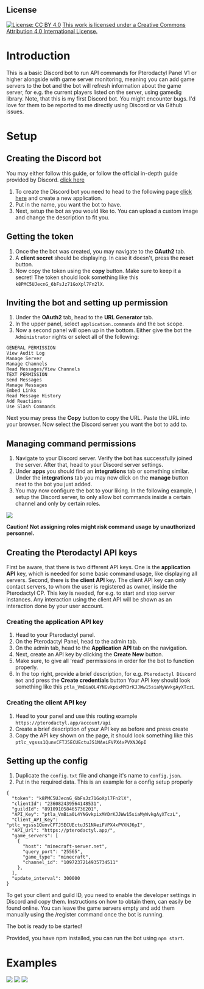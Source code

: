 ## License 
[![License: CC BY 4.0](https://img.shields.io/badge/License-CC%20BY%204.0-lightgrey.svg)](https://creativecommons.org/licenses/by/4.0/)
<a href="https://creativecommons.org/licenses/by/4.0/">This work is licensed under a Creative Commons Attribution 4.0 International License.</a>

# Introduction
This is a basic Discord bot to run API commands for Pterodactyl Panel V1 or higher 
alongside with game server monitoring, meaning you can add game servers to the bot
and the bot will refresh information about the game server, for e.g. the current
players listed on the server, using gamedig library. 
Note, that this is my first Discord bot. You might encounter bugs. I'd love for them
to be reported to me directly using Discord or via Github issues.

# Setup
## Creating the Discord bot
You may either follow this guide, or follow the official in-depth guide provided by Discord.
<a href="https://discordjs.guide/preparations/setting-up-a-bot-application.html#creating-your-bot">click here</a>

1. To create the Discord bot you need to head to the following page <a href="https://discord.com/developers/applications">click here</a>
and create a new application. 
2. Put in the name, you want the bot to have. 
3. Next, setup the bot as you would like to. 
You can upload a custom image and change the description to fit you.

## Getting the token
1. Once the the bot was created, you may navigate to the **OAuth2** tab. 
2. A **client secret** should be displaying. In case it doesn't, press the **reset** button.
3. Now copy the token using the **copy** button. Make sure to keep it a secret!
The token should look something like this `k8PMC5UJecnG_6bFsJz71GoXpl7Fn2lX`.

## Inviting the bot and setting up permission
1. Under the **OAuth2** tab, head to the **URL Generator** tab.
2. In the upper panel, select `application.commands` and the `bot` scope. 
3. Now a second panel will open up in the bottom. Either give the
bot the `Administrator` rights or select all of the following:
```
GENERAL PERMISSION
View Audit Log
Manage Server
Manage Channels
Read Messages/View Channels
TEXT PERMISSION
Send Messages
Manage Messages
Embed Links
Read Message History
Add Reactions
Use Slash Commands
```
Next you may press the **Copy** button to copy the URL. Paste the URL into your browser.
Now select the Discord server you want the bot to add to.

## Managing command permissions
1. Navigate to your Discord server. Verify the bot has successfully joined the server. After that,
head to your Discord server settings. 
2. Under **apps** you should find an **integrations** tab or something similar.
Under the **integrations** tab you may now click on the **manage** button next to the bot you just added.
3. You may now configure the bot to your liking. In the following example, I setup the Discord server,
to only allow bot commands inside a certain channel and only by certain roles. 

<img src="https://i.imgur.com/uNit9mH.png">

**Caution! Not assigning roles might risk command usage by unauthorized personnel.**

## Creating the Pterodactyl API keys
First be aware, that there is two different API keys. One is the **application API**
key, which is needed for some basic command usage, like displaying all servers.
Second, there is the **client API** key. The client API key can only contact servers,
to whom the user is registered as owner, inside the Pterodactyl CP. This
key is needed, for e.g. to start and stop server instances. Any interaction
using the client API will be shown as an interaction done by your user account.

### Creating the application API key
1. Head to your Pterodactyl panel.
2. On the Pterodactyl Panel, head to the admin tab.
3. On the admin tab, head to the **Application API** tab on the navigation.
4. Next, create an API key by clicking the **Create New** button.
5. Make sure, to give all 'read' permissions in order for the bot to function properly.
6. In the top right, provide a brief description, for e.g. `Pterodactyl Discord Bot`
and press the **Create credentials** button
Your API key should look something like this `ptla_VmBia0L4YNGvkpixMYDrKJJWw15siaMyWvkgAyXTczL`

### Creating the client API key
1. Head to your panel and use this routing example `https://pterodactyl.app/account/api`
2. Create a brief description of your API key as before and press create
3. Copy the API key shown on the page, it should look something like this
`ptlc_vgsss1QunvCFTJ5ECUEctuJS1NAeiFVPX4xPVXNJ6pI`

## Setting up the config
1. Duplicate the `config.txt` file and change it's name to `config.json`.
2. Put in the required data. This is an example for a config setup properly
```
{
  "token": "k8PMC5UJecnG_6bFsJz71GoXpl7Fn2lX",
  "clientId": "236082439564148531",
  "guildId": "891091058465736201",
  "API_Key": "ptla_VmBia0L4YNGvkpixMYDrKJJWw15siaMyWvkgAyXTczL",
  "Client_API_Key": "ptlc_vgsss1QunvCFTJ5ECUEctuJS1NAeiFVPX4xPVXNJ6pI",
  "API_Url": "https://pterodactyl.app/",
  "game_servers": [
    {
      "host": "minecraft-server.net",
      "query_port": "25565",
      "game_type": "minecraft",
      "channel_id": "1097237214935734511"
    },
  ],
  "update_interval": 300000
}
```
To get your client and guild ID, you need to enable the developer settings in Discord and copy them.
Instructions on how to obtain them, can easily be found online.
You can leave the game servers empty and add them manually using the /register command once the bot is running.

The bot is ready to be started!

Provided, you have npm installed, you can run the bot using `npm start`.

# Examples
<img src="https://i.imgur.com/kMo6asv.png" />
<img src="https://i.imgur.com/8nLwtyX.png" />
<img src="https://i.imgur.com/ggTbsYU.png" />

